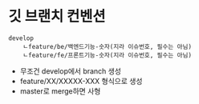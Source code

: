 # 깃 브랜치 컨벤션

```
develop
    ㄴfeature/be/백엔드기능-숫자(지라 이슈번호, 필수는 아님)
    ㄴfeature/fe/프론트기능-숫자(지라 이슈번호, 필수는 아님)
```

- 무조건 develop에서 branch 생성
- feature/XX/XXXXX-XXX 형식으로 생성
- master로 merge하면 사형
